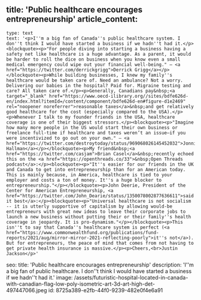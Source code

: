 title: 'Public healthcare encourages entrepreneurship'
article_content:
  -
    type: text
    text: '<p>I''m a big fan of Canada''s public healthcare system. I don''t think I would have started a business if we hadn''t had it.</p><blockquote><p>"For people diving into starting a business having a safety net like healthcare is a huge advantage. As a parent, it would be harder to roll the dice on business when you know even a small medical emergency could wipe out your financial well-being." – <a href="https://twitter.com/derrickgrigg">Derrick Grigg</a></p></blockquote><p>While building businesses, I knew my family''s healthcare would be taken care of. Need an ambulance? Not a worry. Delivering our babies in the hospital? Paid for. Migraine testing and care? All taken care of.</p><p>Generally, Canadians pay&nbsp;<a target="_blank" href="https://www.oecd-ilibrary.org//sites/bdfe626d-en/index.html?itemId=/content/component/bdfe626d-en#figure-d1e2469" rel="noopener noreferrer">reasonable taxes</a>&nbsp;and get relatively good healthcare for the cost (especially compared to the USA).</p><p>Whenever I talk to my founder friends in the USA, healthcare coverage is one of their biggest stressors.</p><blockquote><p>"Imagine how many more people in the US would start their own business or freelance full-time if healthcare and taxes weren’t an issue—if you were incentivized to go out on your own." – <a href="https://twitter.com/destroytoday/status/969068026145452032">Jonnie Hallman</a></p></blockquote><p>My friend&nbsp;<a href="https://twitter.com/casjam">Brian Casel</a>&nbsp;recently echoed this on the <a href="https://openthreads.co/33">&nbsp;Open Threads podcast</a>:</p><blockquote><p>"It''s easier for our friends in the UK and Canada to get into entrepreneurship than for an American today. This is mainly because, in America, healthcare is tied to your employer and costs a ton of money. It''s a huge blocker to entrepreneurship."</p></blockquote><p>John Deerie, President of the Center for American Entrepreneurship, <a href="https://twitter.com/John_Dearie/status/1350078002877636611">said it best</a>:</p><blockquote><p>"Universal healthcare is not socialism -- it is utterly supportive of capitalism by allowing would-be entrepreneurs with great new ideas to leave their corporate jobs to  launch a new business without putting their or their family''s health coverage in jeopardy. It is pro-dynamism."</p></blockquote><p>This isn''t to say that Canada''s healthcare system is perfect (<a href="https://www.commonwealthfund.org/publications/fund-reports/2021/aug/mirror-mirror-2021-reflecting-poorly">it''s not</a>). But for entrepreneurs, the peace of mind that comes from not having to get private health insurance is massive.</p><p>Cheers,<br>Justin Jackson</p>'
seo:
  title: 'Public healthcare encourages entrepreneurship'
  description: 'I''m a big fan of public healthcare. I don''t think I would have started a business if we hadn''t had it.'
  image: /assets/futuristic-hospital-located-in-canada-with-canadian-flag-low-poly-isometric-art-3d-art-high-det-497447066.jpeg
id: 8725a389-e2fb-44f0-9239-482e0f4e6a91
